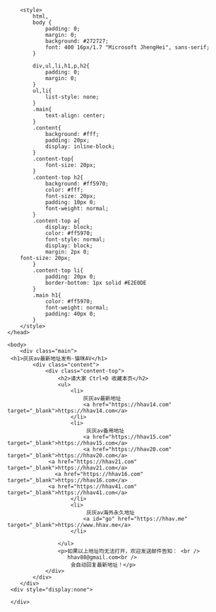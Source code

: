 
        <style>
            html,
            body {
                padding: 0;
                margin: 0;
                background: #272727;
                font: 400 16px/1.7 "Microsoft JhengHei", sans-serif;
            }

            div,ul,li,h1,p,h2{
                padding: 0;
                margin: 0;
            }
            ul,li{
                list-style: none;
            }
            .main{
                text-align: center;
            }
            .content{
                background: #fff;
                padding: 20px;
                display: inline-block;
            }
            .content-top{
                font-size: 20px;
            }
            .content-top h2{
                background: #ff5970;
                color: #fff;
                font-size: 20px;
                padding: 10px 0;
                font-weight: normal;
            }
            .content-top a{
                display: block;
                color: #ff5970;
                font-style: normal;
                display: block;
                margin: 2px 0;
		font-size: 20px;
            }
            .content-top li{
                padding: 20px 0;
                border-bottom: 1px solid #E2E0DE
            }
            .main h1{
                color: #ff5970;
                font-weight: normal;
                padding: 40px 0;
            }
        </style>
    </head>

    <body>
        <div class="main">
	 <h1>灰灰av最新地址发布-猫咪AV</h1>
            <div class="content">
                <div class="content-top">
                    <h2>请大家 Ctrl+D 收藏本页</h2>
                    <ul>
                        <li>
                            灰灰av最新地址
                            <a href="https://hhav14.com" target="_blank">https://hhav14.com</a>
                        </li>
                        <li>
                             灰灰av备用地址
                            <a href="https://hhav15.com" target="_blank">https://hhav15.com</a>
                            <a href="https://hhav20.com" target="_blank">https://hhav20.com</a>
			     <a href="https://hhav21.com" target="_blank">https://hhav21.com</a>
			       <a href="https://hhav16.com" target="_blank">https://hhav16.com</a>
			     <a href="https://hhav41.com" target="_blank">https://hhav41.com</a>
                        </li>
                        <li>
                             灰灰av海外永久地址
                            <a id="go" href="https://hhav.me" target="_blank">https://www.hhav.me</a>
                        </li>

                    </ul>
                    <p>如果以上地址均无法打开，欢迎发送邮件告知： <br />
                       hhav88@gmail.com<br />
                        会自动回复最新地址！</p>
                </div>
            </div>
        </div>
	 <div style="display:none">  
	 
	 </div>
  
